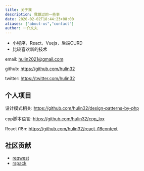 ```yaml
---
title: 关于我
description: 我做过的一些事
date: 2020-02-02T18:44:23+08:00
aliases: ["about-us","contact"]
author: 一介文夫
---
```


- 小程序，React，Vuejs，后端CURD
- 比较喜欢新的技术

email: hulin2021@gmail.com

github: https://github.com/hulin32

twitter: https://twitter.com/hulin32


## 个人项目

设计模式相关: https://github.com/hulin32/design-patterns-by-php

cpp脚本语言: https://github.com/hulin32/cpp_lox

React i18n: https://github.com/hulin32/react-i18context


## 社区贡献
- [reqwest](https://github.com/seanmonstar/reqwest/pulls?q=is%3Apr+author%3Ahulin32+is%3Aclosed)
- [rspack](https://github.com/web-infra-dev/rspack/pulls?q=is%3Apr+author%3Ahulin32)

